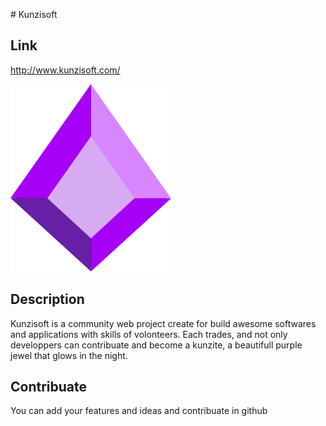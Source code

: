 # Kunzisoft

## Link
http://www.kunzisoft.com/

<img src="https://raw.githubusercontent.com/Kunzisoft/Kunzisoft-web/master/img/logo.png">

## Description
Kunzisoft is a community web project create for build awesome softwares and applications with skills of volonteers.
Each trades, and not only developpers can contribuate and become a kunzite, a beautifull purple jewel that glows in the night.

## Contribuate
You can add your features and ideas and contribuate in github

